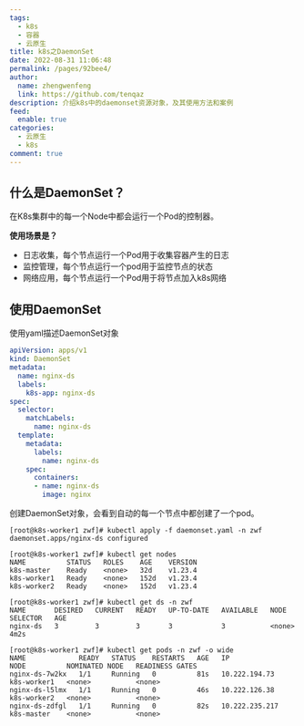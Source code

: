 ```yaml
---
tags: 
  - k8s
  - 容器
  - 云原生
title: k8s之DaemonSet
date: 2022-08-31 11:06:48
permalink: /pages/92bee4/
author: 
  name: zhengwenfeng
  link: https://github.com/tenqaz
description: 介绍k8s中的daemonset资源对象，及其使用方法和案例
feed: 
  enable: true
categories: 
  - 云原生
  - k8s
comment: true
---
```




## 什么是DaemonSet？

在K8s集群中的每一个Node中都会运行一个Pod的控制器。



**使用场景是？**

* 日志收集，每个节点运行一个Pod用于收集容器产生的日志
* 监控管理，每个节点运行一个pod用于监控节点的状态
* 网络应用，每个节点运行一个Pod用于将节点加入k8s网络



## 使用DaemonSet

使用yaml描述DaemonSet对象

```yaml
apiVersion: apps/v1
kind: DaemonSet
metadata:
  name: nginx-ds
  labels:
    k8s-app: nginx-ds
spec:
  selector:
    matchLabels:
      name: nginx-ds
  template:
    metadata:
      labels:
        name: nginx-ds
    spec:
      containers:
      - name: nginx-ds
        image: nginx
```



创建DaemonSet对象，会看到自动的每一个节点中都创建了一个pod。

```
[root@k8s-worker1 zwf]# kubectl apply -f daemonset.yaml -n zwf
daemonset.apps/nginx-ds configured

[root@k8s-worker1 zwf]# kubectl get nodes
NAME          STATUS   ROLES    AGE    VERSION
k8s-master    Ready    <none>   32d    v1.23.4
k8s-worker1   Ready    <none>   152d   v1.23.4
k8s-worker2   Ready    <none>   152d   v1.23.4

[root@k8s-worker1 zwf]# kubectl get ds -n zwf
NAME       DESIRED   CURRENT   READY   UP-TO-DATE   AVAILABLE   NODE SELECTOR   AGE
nginx-ds   3         3         3       3            3           <none>          4m2s

[root@k8s-worker1 zwf]# kubectl get pods -n zwf -o wide
NAME             READY   STATUS    RESTARTS   AGE   IP               NODE          NOMINATED NODE   READINESS GATES
nginx-ds-7w2kx   1/1     Running   0          81s   10.222.194.73    k8s-worker1   <none>           <none>
nginx-ds-l5lmx   1/1     Running   0          46s   10.222.126.38    k8s-worker2   <none>           <none>
nginx-ds-zdfgl   1/1     Running   0          82s   10.222.235.217   k8s-master    <none>           <none>
```